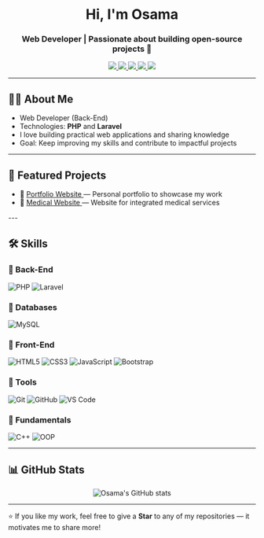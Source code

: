 <h1 align="center">Hi, I'm Osama</h1>
<h3 align="center">Web Developer | Passionate about building open-source projects 🚀</h3>
<p align="center">
  <a href="https://www.linkedin.com/in/osama-gamal1" target="_blank" rel="noopener noreferrer">
    <img src="https://img.shields.io/badge/LinkedIn-0A66C2?style=for-the-badge&logo=linkedin&logoColor=white"/>
  </a>
  <a href="mailto:oosamaaggamall@gmail.com" target="_blank" rel="noopener noreferrer">
    <img src="https://img.shields.io/badge/Email-D14836?style=for-the-badge&logo=gmail&logoColor=white"/>
  </a>
  <a href="https://wa.me/201098154424" target="_blank" rel="noopener noreferrer">
    <img src="https://img.shields.io/badge/WhatsApp-25D366?style=for-the-badge&logo=whatsapp&logoColor=white"/>
  </a>
  <a href="https://x.com/Osama_Gamalll" target="_blank" rel="noopener noreferrer">
    <img src="https://img.shields.io/badge/X-000000?style=for-the-badge&logo=x&logoColor=white"/>
  </a>
  <a href="https://www.facebook.com/share/1B5h5CyF5T/" target="_blank" rel="noopener noreferrer">
    <img src="https://img.shields.io/badge/Facebook-1877F2?style=for-the-badge&logo=facebook&logoColor=white"/>
  </a>
</p>

---

## 🧑‍💻 About Me
- Web Developer (Back-End)
- Technologies: **PHP** and **Laravel**
- I love building practical web applications and sharing knowledge
- Goal: Keep improving my skills and contribute to impactful projects

---

## 📂 Featured Projects
<ul>
  <li>
    🎨 <a href="https://osamaa.rf.gd/personal_website/index.html?i=2" target="_blank" rel="noopener noreferrer">
      Portfolio Website
    </a> — Personal portfolio to showcase my work
  </li>
  <li>
    📝 <a href="https://pharmafriend.infy.uk/pharma_friend/front/home_page.php?i=1" target="_blank" rel="noopener noreferrer">
      Medical Website
    </a> — Website for integrated medical services
  </li>
</ul>
---

## 🛠️ Skills

### 🔹 Back-End
![PHP](https://img.shields.io/badge/PHP-777BB4?style=for-the-badge&logo=php&logoColor=white)
![Laravel](https://img.shields.io/badge/Laravel-FF2D20?style=for-the-badge&logo=laravel&logoColor=white)

### 🔹 Databases
![MySQL](https://img.shields.io/badge/MySQL-4479A1?style=for-the-badge&logo=mysql&logoColor=white)

### 🔹 Front-End
![HTML5](https://img.shields.io/badge/HTML5-E34F26?style=for-the-badge&logo=html5&logoColor=white)
![CSS3](https://img.shields.io/badge/CSS3-1572B6?style=for-the-badge&logo=css3&logoColor=white)
![JavaScript](https://img.shields.io/badge/JavaScript-F7DF1E?style=for-the-badge&logo=javascript&logoColor=black)
![Bootstrap](https://img.shields.io/badge/Bootstrap-563D7C?style=for-the-badge&logo=bootstrap&logoColor=white)

### 🔹 Tools
![Git](https://img.shields.io/badge/Git-F05032?style=for-the-badge&logo=git&logoColor=white)
![GitHub](https://img.shields.io/badge/GitHub-181717?style=for-the-badge&logo=github&logoColor=white)
![VS Code](https://img.shields.io/badge/VS%20Code-0078d7?style=for-the-badge&logo=visual-studio-code&logoColor=white)

### 🔹 Fundamentals
![C++](https://img.shields.io/badge/C++-00599C?style=for-the-badge&logo=cplusplus&logoColor=white)
![OOP](https://img.shields.io/badge/OOP-323330?style=for-the-badge&logo=databricks&logoColor=white)

---

## 📊 GitHub Stats

<p align="center">
  <img src="https://github-readme-stats.vercel.app/api?username=osama726&show_icons=true&theme=tokyonight" alt="Osama's GitHub stats"/>
</p>

---

⭐️ If you like my work, feel free to give a **Star** to any of my repositories — it motivates me to share more!
